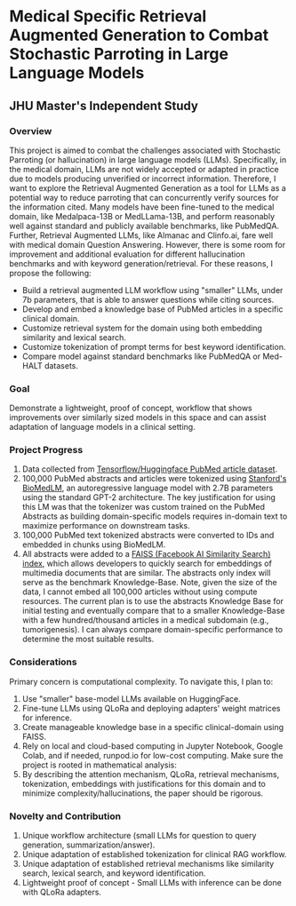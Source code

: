 # Medical Specific Retrieval Augmented Generation to Combat Stochastic Parroting in Large Language Models
## JHU Master's Independent Study

### Overview
This project is aimed to combat the challenges associated with Stochastic Parroting (or hallucination) in large language models (LLMs). Specifically, in the medical domain, LLMs are not widely accepted or adapted in practice due to models producing unverified or incorrect information. Therefore, I want to explore the Retrieval Augmented Generation as a tool for LLMs as a potential way to reduce parroting that can concurrently verify sources for the information cited. Many models have been fine-tuned to the medical domain, like Medalpaca-13B or MedLLama-13B, and perform reasonably well against standard and publicly available benchmarks, like PubMedQA. Further, Retrieval Augmented LLMs, like Almanac and Clinfo.ai, fare well with medical domain Question Answering. However, there is some room for improvement and additional evaluation for different hallucination benchmarks and with keyword generation/retrieval. For these reasons, I propose the following:
- Build a retrieval augmented LLM workflow using "smaller" LLMs, under 7b parameters, that is able to answer questions while citing sources.
- Develop and embed a knowledge base of PubMed articles in a specific clinical domain.
- Customize retrieval system for the domain using both embedding similarity and lexical search.
- Customize tokenization of prompt terms for best keyword identification.
- Compare model against standard benchmarks like PubMedQA or Med-HALT datasets.

### Goal
Demonstrate a lightweight, proof of concept, workflow that shows improvements over similarly sized models in this space and can assist adaptation of language models in a clinical setting.

### Project Progress
1. Data collected from [Tensorflow/Huggingface PubMed article dataset](https://huggingface.co/datasets/pubmed).
2. 100,000 PubMed abstracts and articles were tokenized using [Stanford's BioMedLM](https://huggingface.co/stanford-crfm/BioMedLM), an autoregressive language model with 2.7B parameters using the standard GPT-2 architecture. The key justification for using this LM was that the tokenizer was custom trained on the PubMed Abstracts as building domain-specific models requires in-domain text to maximize performance on downstream tasks.
3. 100,000 PubMed text tokenized abstracts were converted to IDs and embedded in chunks using BioMedLM.
4. All abstracts were added to a [FAISS (Facebook AI Similarity Search) index](https://ai.meta.com/tools/faiss/), which allows developers to quickly search for embeddings of multimedia documents that are similar. The abstracts only index will serve as the benchmark Knowledge-Base. Note, given the size of the data, I cannot embed all 100,000 articles without using compute resources. The current plan is to use the abstracts Knowledge Base for initial testing and eventually compare that to a smaller Knowledge-Base with a few hundred/thousand articles in a medical subdomain (e.g., tumorigenesis). I can always compare domain-specific performance to determine the most suitable results.

### Considerations
Primary concern is computational complexity. To navigate this, I plan to:
  1. Use "smaller" base-model LLMs available on HuggingFace.
  2. Fine-tune LLMs using QLoRa and deploying adapters' weight matrices for inference.
  3. Create manageable knowledge base in a specific clinical-domain using FAISS.
  4. Rely on local and cloud-based computing in Jupyter Notebook, Google Colab, and if needed, runpod.io for low-cost computing.
Make sure the project is rooted in mathematical analysis:
  1. By describing the attention mechanism, QLoRa, retrieval mechanisms, tokenization, embeddings with justifications for this domain and to minimize complexity/hallucinations, the paper should be rigorous.

### Novelty and Contribution
1. Unique workflow architecture (small LLMs for question to query generation, summarization/answer).
2. Unique adaptation of established tokenization for clinical RAG workflow.
3. Unique adaptation of established retrieval mechanisms like similarity search, lexical search, and keyword identification.
4. Lightweight proof of concept - Small LLMs with inference can be done with QLoRa adapters.
